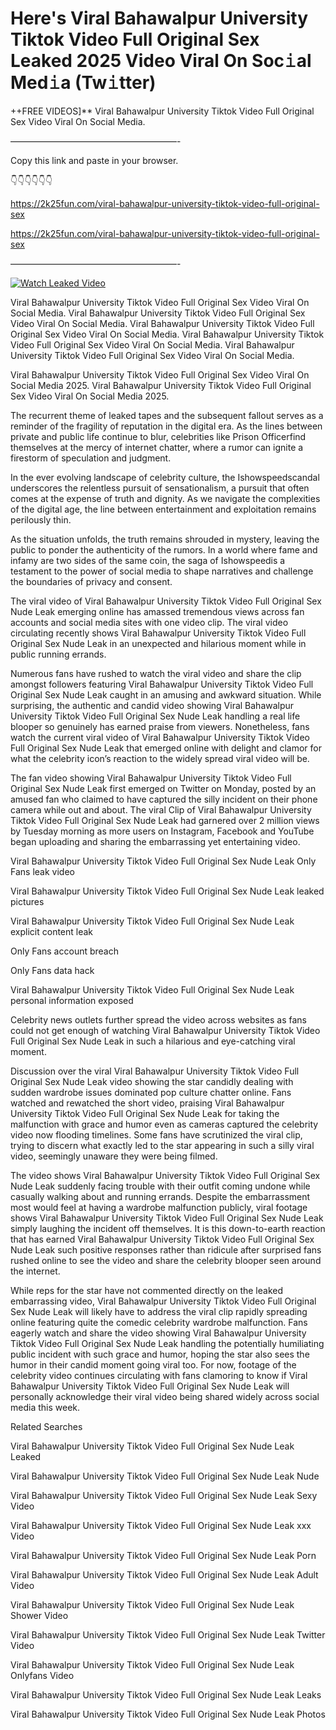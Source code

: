 # Here's Viral Bahawalpur University Tiktok Video Full Original Sex Leaked 2025 Video Viral On Soc𝚒al Med𝚒a (Tw𝚒tter)

++FREE VIDEOS]** Viral Bahawalpur University Tiktok Video Full Original Sex Video Viral On Social Media.

———————————————————-

Copy this link and paste in your browser.

👇👇👇👇👇👇

https://2k25fun.com/viral-bahawalpur-university-tiktok-video-full-original-sex

https://2k25fun.com/viral-bahawalpur-university-tiktok-video-full-original-sex

———————————————————-

[![Watch Leaked Video](https://miro.medium.com/v2/resize:fit:828/format:webp/1*cilzJN44JGOrTw9NJCrNHA.gif "Watch Leaked Video")](https://2k25fun.com/viral-bahawalpur-university-tiktok-video-full-original-sex)

Viral Bahawalpur University Tiktok Video Full Original Sex Video Viral On Social Media. Viral Bahawalpur University Tiktok Video Full Original Sex Video Viral On Social Media. Viral Bahawalpur University Tiktok Video Full Original Sex Video Viral On Social Media. Viral Bahawalpur University Tiktok Video Full Original Sex Video Viral On Social Media. Viral Bahawalpur University Tiktok Video Full Original Sex Video Viral On Social Media.

Viral Bahawalpur University Tiktok Video Full Original Sex Video Viral On Social Media 2025. Viral Bahawalpur University Tiktok Video Full Original Sex Video Viral On Social Media 2025.

The recurrent theme of leaked tapes and the subsequent fallout serves as a reminder of the fragility of reputation in the digital era. As the lines between private and public life continue to blur, celebrities like Prison Officerfind themselves at the mercy of internet chatter, where a rumor can ignite a firestorm of speculation and judgment.

In the ever evolving landscape of celebrity culture, the Ishowspeedscandal underscores the relentless pursuit of sensationalism, a pursuit that often comes at the expense of truth and dignity. As we navigate the complexities of the digital age, the line between entertainment and exploitation remains perilously thin.

As the situation unfolds, the truth remains shrouded in mystery, leaving the public to ponder the authenticity of the rumors. In a world where fame and infamy are two sides of the same coin, the saga of Ishowspeedis a testament to the power of social media to shape narratives and challenge the boundaries of privacy and consent.

The viral video of Viral Bahawalpur University Tiktok Video Full Original Sex Nude Leak emerging online has amassed tremendous views across fan accounts and social media sites with one video clip. The viral video circulating recently shows Viral Bahawalpur University Tiktok Video Full Original Sex Nude Leak in an unexpected and hilarious moment while in public running errands.

Numerous fans have rushed to watch the viral video and share the clip amongst followers featuring Viral Bahawalpur University Tiktok Video Full Original Sex Nude Leak caught in an amusing and awkward situation. While surprising, the authentic and candid video showing Viral Bahawalpur University Tiktok Video Full Original Sex Nude Leak handling a real life blooper so genuinely has earned praise from viewers. Nonetheless, fans watch the current viral video of Viral Bahawalpur University Tiktok Video Full Original Sex Nude Leak that emerged online with delight and clamor for what the celebrity icon’s reaction to the widely spread viral video will be.

The fan video showing Viral Bahawalpur University Tiktok Video Full Original Sex Nude Leak first emerged on Twitter on Monday, posted by an amused fan who claimed to have captured the silly incident on their phone camera while out and about. The viral Clip of Viral Bahawalpur University Tiktok Video Full Original Sex Nude Leak had garnered over 2 million views by Tuesday morning as more users on Instagram, Facebook and YouTube began uploading and sharing the embarrassing yet entertaining video.

Viral Bahawalpur University Tiktok Video Full Original Sex Nude Leak Only Fans leak video

Viral Bahawalpur University Tiktok Video Full Original Sex Nude Leak leaked pictures

Viral Bahawalpur University Tiktok Video Full Original Sex Nude Leak explicit content leak

Only Fans account breach

Only Fans data hack

Viral Bahawalpur University Tiktok Video Full Original Sex Nude Leak personal information exposed

Celebrity news outlets further spread the video across websites as fans could not get enough of watching Viral Bahawalpur University Tiktok Video Full Original Sex Nude Leak in such a hilarious and eye-catching viral moment.

Discussion over the viral Viral Bahawalpur University Tiktok Video Full Original Sex Nude Leak video showing the star candidly dealing with sudden wardrobe issues dominated pop culture chatter online. Fans watched and rewatched the short video, praising Viral Bahawalpur University Tiktok Video Full Original Sex Nude Leak for taking the malfunction with grace and humor even as cameras captured the celebrity video now flooding timelines. Some fans have scrutinized the viral clip, trying to discern what exactly led to the star appearing in such a silly viral video, seemingly unaware they were being filmed.

The video shows Viral Bahawalpur University Tiktok Video Full Original Sex Nude Leak suddenly facing trouble with their outfit coming undone while casually walking about and running errands. Despite the embarrassment most would feel at having a wardrobe malfunction publicly, viral footage shows Viral Bahawalpur University Tiktok Video Full Original Sex Nude Leak simply laughing the incident off themselves. It is this down-to-earth reaction that has earned Viral Bahawalpur University Tiktok Video Full Original Sex Nude Leak such positive responses rather than ridicule after surprised fans rushed online to see the video and share the celebrity blooper seen around the internet.

While reps for the star have not commented directly on the leaked embarrassing video, Viral Bahawalpur University Tiktok Video Full Original Sex Nude Leak will likely have to address the viral clip rapidly spreading online featuring quite the comedic celebrity wardrobe malfunction. Fans eagerly watch and share the video showing Viral Bahawalpur University Tiktok Video Full Original Sex Nude Leak handling the potentially humiliating public incident with such grace and humor, hoping the star also sees the humor in their candid moment going viral too. For now, footage of the celebrity video continues circulating with fans clamoring to know if Viral Bahawalpur University Tiktok Video Full Original Sex Nude Leak will personally acknowledge their viral video being shared widely across social media this week.

Related Searches

Viral Bahawalpur University Tiktok Video Full Original Sex Nude Leak Leaked

Viral Bahawalpur University Tiktok Video Full Original Sex Nude Leak Nude

Viral Bahawalpur University Tiktok Video Full Original Sex Nude Leak Sexy Video

Viral Bahawalpur University Tiktok Video Full Original Sex Nude Leak xxx Video

Viral Bahawalpur University Tiktok Video Full Original Sex Nude Leak Porn

Viral Bahawalpur University Tiktok Video Full Original Sex Nude Leak Adult Video

Viral Bahawalpur University Tiktok Video Full Original Sex Nude Leak Shower Video

Viral Bahawalpur University Tiktok Video Full Original Sex Nude Leak Twitter Video

Viral Bahawalpur University Tiktok Video Full Original Sex Nude Leak Onlyfans Video

Viral Bahawalpur University Tiktok Video Full Original Sex Nude Leak Leaks

Viral Bahawalpur University Tiktok Video Full Original Sex Nude Leak Photos